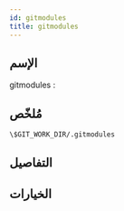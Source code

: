 ```yaml
---
id: gitmodules
title: gitmodules
---
```


## الإسم
gitmodules : 

## مُلخّص

<!--DOCUSAURUS_CODE_TABS-->
<!--الأمر-->
```bash
\$GIT_WORK_DIR/.gitmodules
```
<!--END_DOCUSAURUS_CODE_TABS-->

## التفاصيل

## الخيارات

